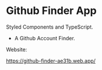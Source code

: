 # Github Finder App

Styled Components and TypeScript.

- A Github Account Finder.

Website:

https://github-finder-ae31b.web.app/
